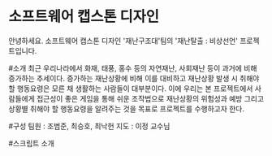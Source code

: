 # 소프트웨어 캡스톤 디자인
안녕하세요.
소프트웨어 캡스톤 디자인 '재난구조대'팀의 '재난탈출 : 비상선언' 프로젝트입니다.

#소개
최근 우리나라에서 화재, 태풍, 홍수 등의 자연재난, 사회재난 등이 과거에 비해 증가하는 추세이다. 
증가하는 재난상황에 비해 이를 대비하고 재난상황 발생 시 취해야 할 행동요령은 모른 채 생활하는 
사람들이 대부분이다. 이에 우리는 본 프로젝트에서 사람들에게 접근성이 좋은 게임을 통해 쉬운 
조작법으로 재난상황의 위험성과 예방 그리고 상황별 취해야 할 행동요령을 알려주는 것을 목표로 
프로젝트를 수행하고자 한다.

#구성
팀원 : 조범준, 최승호, 최낙헌
지도 : 이정 교수님

#스크립트 소개
